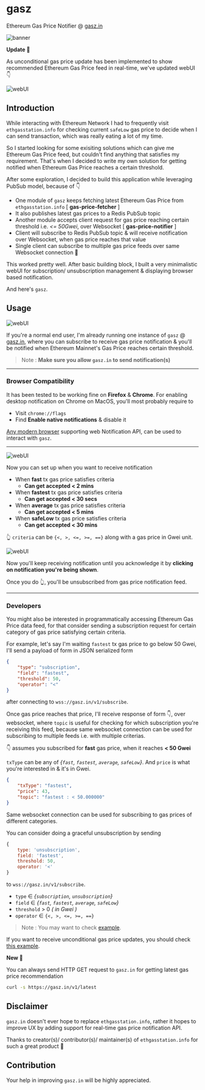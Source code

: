 # gasz

Ethereum Gas Price Notifier @ [gasz.in](https://gasz.in)

![banner](sc/banner.gif)

**Update 🥳**

As unconditional gas price update has been implemented to show recommended Ethereum Gas Price feed in real-time, we've updated webUI 👇

![webUI](sc/webUI_4.png)

## Introduction

While interacting with Ethereum Network I had to frequently visit `ethgasstation.info` for checking current `safeLow` gas price to decide when I can send transaction, which was really eating a lot of my time.

So I started looking for some exisiting solutions which can give me Ethereum Gas Price feed, but couldn't find anything that satisfies my requirement. That's when I decided to write my own solution for getting notified when Ethereum Gas Price reaches a certain threshold.

After some exploration, I decided to build this application while leveraging PubSub model, because of 👇

- One module of `gasz` keeps fetching latest Ethereum Gas Price from `ethgasstation.info` [ **gas-price-fetcher** ]
- It also publishes latest gas prices to a Redis PubSub topic
- Another module accepts client request for gas price reaching certain threshold i.e. _<= 50Gwei_, over Websocket [ **gas-price-notifier** ]
- Client will subscribe to Redis PubSub topic & will receive notification over Websocket, when gas price reaches that value
- Single client can subscribe to multiple gas price feeds over same Websocket connection 🦾

This worked pretty well. After basic building block, I built a very minimalistic webUI for subscription/ unsubscription management & displaying browser based notification.

And here's `gasz`.

## Usage

![webUI](sc/webUI_1.png)

If you're a normal end user, I'm already running one instance of `gasz` @ [gasz.in](https://gasz.in), where you can subscribe to receive gas price notification & you'll be notified when Ethereum Mainnet's Gas Price reaches certain threshold.

> Note : **Make sure you allow `gasz.in` to send notification(s)**

---

### Browser Compatibility

It has been tested to be working fine on **Firefox** & **Chrome**. For enabling desktop notification on Chrome on MacOS, you'll most probably require to

- Visit `chrome://flags`
- Find **Enable native notifications** & disable it

[Any modern browser](https://developer.mozilla.org/en-US/docs/Web/API/notification#browser_compatibility) supporting web Notification API, can be used to interact with `gasz`.

---

![webUI](sc/webUI_2.png)

Now you can set up when you want to receive notification

- When **fast** tx gas price satisfies criteria
    - **Can get accepted < 2 mins**
- When **fastest** tx gas price satisfies criteria
    - **Can get accepted < 30 secs**
- When **average** tx gas price satisfies criteria
    - **Can get accepted < 5 mins**
- When **safeLow** tx gas price satisfies criteria
    - **Can get accepted < 30 mins**

👆 `criteria` can be `{<, >, <=, >=, ==}` along with a gas price in Gwei unit.

![webUI](sc/webUI_3.png)

Now you'll keep receiving notification until you acknowledge it by **clicking on notification you're being shown**.

Once you do 👆, you'll be unsubscribed from gas price notification feed.

---

### Developers

You might also be interested in programmatically accessing Ethereum Gas Price data feed, for that consider sending a subscription request for certain category of gas price satisfying certain criteria.

For example, let's say I'm waiting `fastest` tx gas price to go below 50 Gwei, I'll send a payload of form in JSON serialized form

```json
{
    "type": "subscription",
    "field": "fastest",
    "threshold": 50,
    "operator": "<"
}
```

after connecting to `wss://gasz.in/v1/subscribe`.

Once gas price reaches that price, I'll receive response of form 👇, over websocket, where `topic` is useful for checking for which subscription you're receiving this feed, because same websocket connection can be used for subscribing to multiple feeds i.e. with multiple criterias.

👇 assumes you subscribed for **fast** gas price, when it reaches **< 50 Gwei**

`txType` can be any of _{`fast`, `fastest`, `average`, `safeLow`}_. And `price` is what you're interested in & it's in Gwei.

```json
{
    "txType": "fastest",
    "price": 43,
    "topic": "fastest : < 50.000000"
}
```

Same websocket connection can be used for subscribing to gas prices of different categories.

You can consider doing a graceful unsubscription by sending 

```js
{
    type: 'unsubscription',
    field: 'fastest',
    threshold: 50,
    operator: '<'
}
```

to `wss://gasz.in/v1/subscribe`.

- `type` ∈ _{`subscription`, `unsubscription`}_
- `field` ∈ _{`fast`, `fastest`, `average`, `safeLow`}_
- `threshold` > 0 _( in Gwei )_
- `operator` ∈ `{<, >, <=, >=, ==}`

> Note : You may want to check [example](./example).

If you want to receive unconditional gas price updates, you should check [this example](https://github.com/itzmeanjan/gasz/blob/4759e74335288b31666547c628068c19675fa03b/example/index.js#L61-L69).

**New 🎉** 

You can always send HTTP GET request to `gasz.in` for getting latest gas price recommendation

```bash
curl -s https://gasz.in/v1/latest
```

## Disclaimer

`gasz.in` doesn't ever hope to replace `ethgasstation.info`, rather it hopes to improve UX by adding support for real-time gas price notification API.

Thanks to creator(s)/ contributor(s)/ maintainer(s) of `ethgasstation.info` for such a great product 🙌

## Contribution

Your help in improving `gasz.in` will be highly appreciated.
